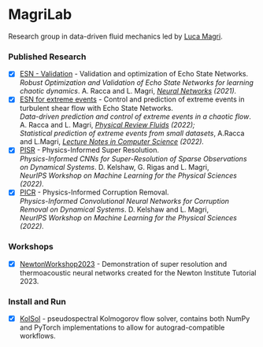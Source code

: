# MagriLab
Research group in data-driven fluid mechanics led by [Luca Magri](https://magrilab.ae.ic.ac.uk/). 

### **Published Research**
- [x] [ESN - Validation](https://github.com/MagriLab/Robust-Validation-ESN) - Validation and optimization of Echo State Networks.
<br> *Robust Optimization and Validation of Echo State Networks for learning chaotic dynamics*. A. Racca and L. Magri, *[Neural Networks](https://doi.org/10.1016/j.neunet.2021.05.004) (2021).*
- [x] [ESN for extreme events](https://github.com/MagriLab/ESN-MFE) - Control and prediction of extreme events in turbulent shear flow with Echo State Networks.
<br> *Data-driven prediction and control of extreme events in a chaotic flow*. A. Racca and L. Magri, *[Physical Review Fluids](https://doi.org/10.1103/PhysRevFluids.7.104402) (2022);*
<br> *Statistical prediction of extreme events from small datasets*, A.Racca and L.Magri, *[Lecture Notes in Computer Science](https://doi.org/10.1007/978-3-031-08757-8_58) (2022).*
- [x] [PISR](https://github.com/MagriLab/PISR) - Physics-Informed Super Resolution.
<br> *Physics-Informed CNNs for Super-Resolution of Sparse Observations on Dynamical Systems*. D. Kelshaw, G. Rigas and L. Magri, 
<br> *NeurIPS Workshop on Machine Learning for the Physical Sciences (2022).*
- [x] [PICR](https://github.com/MagriLab/PICR) - Physics-Informed Corruption Removal.
<br> *Physics-Informed Convolutional Neural Networks for Corruption Removal on Dynamical Systems*. D. Kelshaw and L. Magri, 
<br> *NeurIPS Workshop on Machine Learning for the Physical Sciences (2022).*

### **Workshops**
- [x] [NewtonWorkshop2023](https://github.com/MagriLab/NewtonWorkshop2023) - Demonstration of super resolution and thermoacoustic neural networks created for the Newton Institute Tutorial 2023.

### **Install and Run**
- [x] [KolSol](https://github.com/MagriLab/KolSol) - pseudospectral Kolmogorov flow solver, contains both NumPy and PyTorch implementations to allow for autograd-compatible workflows. 
